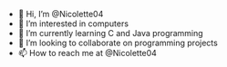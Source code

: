 - 👋 Hi, I’m @Nicolette04
- 👀 I’m interested in computers
- 🌱 I’m currently learning C and Java programming
- 💞️ I’m looking to collaborate on programming projects 
- 📫 How to reach me at @Nicolette04

<!---
Nicolette04/Nicolette04 is a ✨ special ✨ repository because its `README.md` (this file) appears on your GitHub profile.
You can click the Preview link to take a look at your changes.
--->
